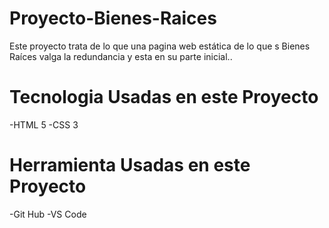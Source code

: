 # Proyecto-Bienes-Raices
Este proyecto trata de lo que una pagina web estática de lo que s Bienes Raíces valga la redundancia y esta en su parte inicial..

# Tecnologia Usadas en este Proyecto
-HTML 5
-CSS 3

# Herramienta Usadas en este Proyecto
-Git Hub
-VS Code
